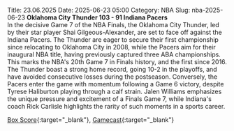 Title: 23.06.2025
Date: 2025-06-23 05:00
Category: NBA 
Slug: nba-2025-06-23 
**Oklahoma City Thunder 103 - 91 Indiana Pacers**  
In the decisive Game 7 of the NBA Finals, the Oklahoma City Thunder, led by their star player Shai Gilgeous-Alexander, are set to face off against the Indiana Pacers. The Thunder are eager to secure their first championship since relocating to Oklahoma City in 2008, while the Pacers aim for their inaugural NBA title, having previously captured three ABA championships. This marks the NBA's 20th Game 7 in Finals history, and the first since 2016. The Thunder boast a strong home record, going 10-2 in the playoffs, and have avoided consecutive losses during the postseason. Conversely, the Pacers enter the game with momentum following a Game 6 victory, despite Tyrese Haliburton playing through a calf strain. Jalen Williams emphasizes the unique pressure and excitement of a Finals Game 7, while Indiana's coach Rick Carlisle highlights the rarity of such moments in a sports career. 

[Box Score](/game/ind-vs-okc-0042400407/box-score){:target="_blank"}, [Gamecast](/game/ind-vs-okc-0042400407){:target="_blank"}<br>

